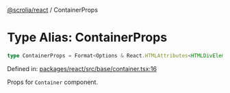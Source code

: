 [@scrolia/react](../README.md) / ContainerProps

# Type Alias: ContainerProps

```ts
type ContainerProps = Format<Options & React.HTMLAttributes<HTMLDivElement> & object>;
```

Defined in: [packages/react/src/base/container.tsx:16](https://github.com/alpheustangs/scrolia/blob/99f515e4b0095d09a280c57c2fd0f9cf08d6dcf1/packages/react/src/base/container.tsx#L16)

Props for `Container` component.
